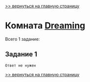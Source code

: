 [>> вернуться на главную страницу](https://github.com/BEPb/tryhackme/blob/master/README.md)

# Комната [Dreaming](https://tryhackme.com/r/room/dreaming) 

Всего 1 заданиe:
## Задание 1

```commandline
Ответ не нужен
```

[>> вернуться на главную страницу](https://github.com/BEPb/tryhackme/blob/master/README.md)